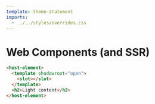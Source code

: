 ```yaml
---
template: theme-statement
imports:
  - ../../styles/overrides.css
---
```


# Web Components (and SSR)

```html
<host-element>
  <template shadowroot="open">
    <slot></slot>
  </template>
  <h2>Light content</h2>
</host-element>
```